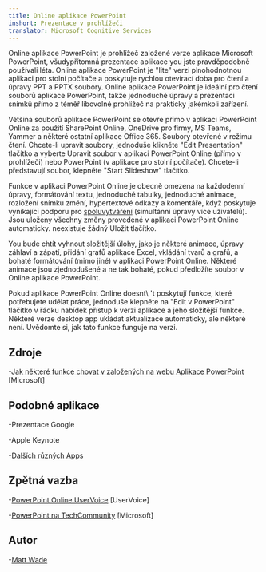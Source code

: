 ```yaml
---
title: Online aplikace PowerPoint
inshort: Prezentace v prohlížeči
translator: Microsoft Cognitive Services
---
```


Online aplikace PowerPoint je prohlížeč založené verze aplikace Microsoft PowerPoint,
všudypřítomná prezentace aplikace you jste pravděpodobně používali léta.
Online aplikace PowerPoint je \"lite\" verzi plnohodnotnou aplikaci pro stolní počítače
a poskytuje rychlou otevírací doba pro čtení a úpravy PPT a PPTX
soubory. Online aplikace PowerPoint je ideální pro čtení souborů aplikace PowerPoint, takže
jednoduché úpravy a prezentaci snímků přímo z téměř libovolné
prohlížeč na prakticky jakémkoli zařízení.

Většina souborů aplikace PowerPoint se otevře přímo v aplikaci PowerPoint Online za použití
SharePoint Online, OneDrive pro firmy, MS Teams, Yammer a některé
ostatní aplikace Office 365. Soubory otevřené v režimu čtení. Chcete-li upravit soubory,
jednoduše klikněte \"Edit Presentation\" tlačítko a vyberte Upravit
soubor v aplikaci PowerPoint Online (přímo v prohlížeči) nebo PowerPoint (v
aplikace pro stolní počítače). Chcete-li představují soubor, klepněte \"Start Slideshow\" tlačítko.

Funkce v aplikaci PowerPoint Online je obecně omezena na každodenní
úpravy, formátování textu, jednoduché tabulky, jednoduché animace, rozložení snímku
změní, hypertextové odkazy a komentáře, když poskytuje vynikající podporu
pro [spoluvytváření](http://icsh.pt/CoAuthoring) (simultánní úpravy
více uživatelů). Jsou uloženy všechny změny provedené v aplikaci PowerPoint Online
automaticky. neexistuje žádný Uložit tlačítko.

You bude chtít vyhnout složitější úlohy, jako je některé animace, úpravy
záhlaví a zápatí, přidání grafů aplikace Excel, vkládání tvarů a grafů,
a bohaté formátování (mimo jiné) v aplikaci PowerPoint Online. Některé
animace jsou zjednodušené a ne tak bohaté, pokud předložíte soubor v
Online aplikace PowerPoint.

Pokud aplikace PowerPoint Online doesnt\ 't poskytují funkce, které potřebujete udělat
práce, jednoduše klepněte na \"Edit v PowerPoint\" tlačítko v řádku nabídek
přístup k verzi aplikace a jeho složitější funkce.
Některé verze desktop app ukládat aktualizace automaticky, ale některé
není. Uvědomte si, jak tato funkce funguje na verzi.

Zdroje
---------

-[Jak některé funkce chovat v založených na webu
    Aplikace PowerPoint](https://support.office.com/en-us/article/How-certain-features-behave-in-web-based-PowerPoint-A931F0C8-1305-4428-8F7C-9CFA00EF28C5)
    \[Microsoft\]

Podobné aplikace
--------------------

-Prezentace Google

-Apple Keynote

-[Dalších různých
    Apps](https://en.wikipedia.org/wiki/Presentation_program)

Zpětná vazba
---------

-[PowerPoint Online UserVoice](https://powerpoint.uservoice.com/forums/270149-powerpoint-online)
    \[UserVoice\]

-[PowerPoint na TechCommunity](https://techcommunity.microsoft.com/t5/PowerPoint-Office-Mix/ct-p/PowerPoint)
    \[Microsoft\]

Autor
---------

-[Matt Wade](https://www.linkedin.com/in/thatmattwade/)


